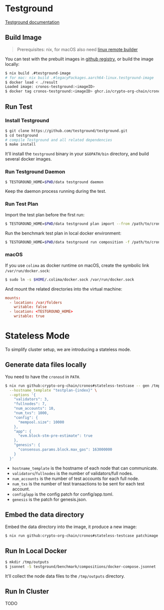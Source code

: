 # Testground

[Testground documentation](https://docs.testground.ai/)

## Build Image

>  Prerequisites: nix, for macOS also need [linux remote builder](https://nix.dev/manual/nix/2.22/advanced-topics/distributed-builds.html)

You can test with the prebuilt images in [github registry](https://github.com/crypto-org-chain/cronos/pkgs/container/cronos-testground), or build the image locally:

```bash
$ nix build .#testground-image
# for mac: nix build .#legacyPackages.aarch64-linux.testground-image
$ docker load < ./result
Loaded image: cronos-testground:<imageID>
$ docker tag cronos-testground:<imageID> ghcr.io/crypto-org-chain/cronos-testground:latest
```

## Run Test

### Install Testground

```bash
$ git clone https://github.com/testground/testground.git
$ cd testground
# compile Testground and all related dependencies
$ make install
```

It'll install the `testground` binary in your `$GOPATH/bin` directory, and build several docker images.

### Run Testground Daemon

```bash
$ TESTGROUND_HOME=$PWD/data testground daemon
```

Keep the daemon process running during the test.

### Run Test Plan

Import the test plan before the first run:

```bash
$ TESTGROUND_HOME=$PWD/data testground plan import --from /path/to/cronos/testground/benchmark
```

Run the benchmark test plan in local docker environment:

```bash
$ TESTGROUND_HOME=$PWD/data testground run composition -f /path/to/cronos/testground/benchmark/compositions/local.toml --wait
```

### macOS

If you use `colima` as docker runtime on macOS, create the symbolic link `/var/run/docker.sock`:

```bash
$ sudo ln -s $HOME/.colima/docker.sock /var/run/docker.sock
```

And mount the related directories into the virtual machine:

```toml
mounts:
  - location: /var/folders
    writable: false
  - location: <TESTGROUND_HOME>
    writable: true
```



# Stateless Mode

To simplify cluster setup, we are introducing a stateless mode.

## Generate data files locally

You need to have the `cronosd` in `PATH`.

```bash
$ nix run github:crypto-org-chain/cronos#stateless-testcase -- gen /tmp/data/out \
  --hostname_template "testplan-{index}" \
  --options '{
    "validators": 3,
    "fullnodes": 7,
    "num_accounts": 10,
    "num_txs": 1000,
    "config": {
      "mempool.size": 10000
    },
    "app": {
      "evm.block-stm-pre-estimate": true
    },
    "genesis": {
      "consensus.params.block.max_gas": 163000000
    }
  }'
```

* `hostname_template` is the hostname of each node that can communicate.
* `validators`/`fullnodes` is the number of validators/full nodes.
* `num_accounts` is the number of test accounts for each full node.
* `num_txs` is the number of test transactions to be sent for each test account.
* `config`/`app` is the config patch for config/app.toml.
* `genesis` is the patch for genesis.json.

## Embed the data directory

Embed the data directory into the image, it produce a new image:

```bash
$ nix run github:crypto-org-chain/cronos#stateless-testcase patchimage cronos-testground:latest /tmp/data/out
```

## Run In Local Docker

```bash
$ mkdir /tmp/outputs
$ jsonnet -S testground/benchmark/compositions/docker-compose.jsonnet | docker-compose -f /dev/stdin up
```

It'll collect the node data files to the `/tmp/outputs` directory.

## Run In Cluster

TODO
